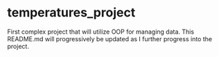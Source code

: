 # temperatures_project
First complex project that will utilize OOP for managing data. This README.md will progressively be updated as I further progress into the project. 

